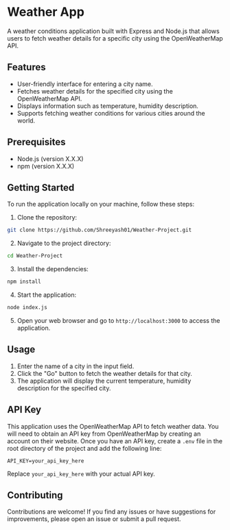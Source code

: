 # Weather App

A weather conditions application built with Express and Node.js that allows users to fetch weather details for a specific city using the OpenWeatherMap API.

## Features

- User-friendly interface for entering a city name.
- Fetches weather details for the specified city using the OpenWeatherMap API.
- Displays information such as temperature, humidity description.
- Supports fetching weather conditions for various cities around the world.

## Prerequisites

- Node.js (version X.X.X)
- npm (version X.X.X)

## Getting Started

To run the application locally on your machine, follow these steps:

1. Clone the repository:

```bash
git clone https://github.com/Shreeyash01/Weather-Project.git
```

2. Navigate to the project directory:

```bash
cd Weather-Project
```

3. Install the dependencies:

```bash
npm install
```

4. Start the application:

```bash
node index.js
```

5. Open your web browser and go to `http://localhost:3000` to access the application.

## Usage

1. Enter the name of a city in the input field.
2. Click the "Go" button to fetch the weather details for that city.
3. The application will display the current temperature, humidity description for the specified city.

## API Key

This application uses the OpenWeatherMap API to fetch weather data. You will need to obtain an API key from OpenWeatherMap by creating an account on their website. Once you have an API key, create a `.env` file in the root directory of the project and add the following line:

```
API_KEY=your_api_key_here
```

Replace `your_api_key_here` with your actual API key.

## Contributing

Contributions are welcome! If you find any issues or have suggestions for improvements, please open an issue or submit a pull request.
